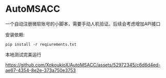 # AutoMSACC

一个自动注册微软账号的小脚本，需要手动人机验证。后续会考虑增加API接口

安装依赖:
```
pip install -r reqiurements.txt
```

本地测试完美运行



https://github.com/XokoukioX/AutoMSACC/assets/52972345/c6d6d4ed-ae67-4354-8e2e-373a750e3753


